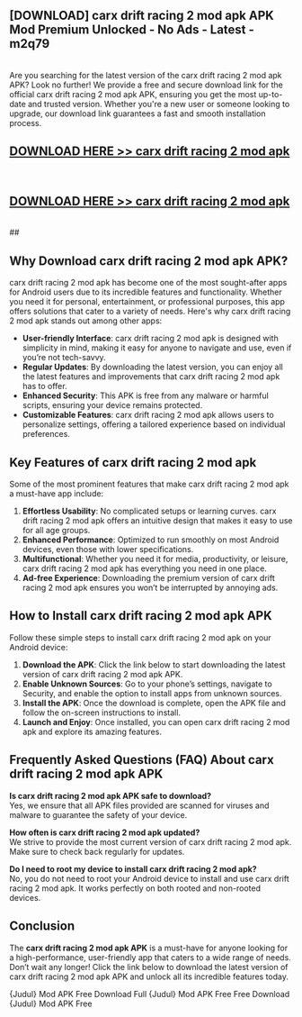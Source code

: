 ## [DOWNLOAD] carx drift racing 2 mod apk APK Mod  Premium Unlocked - No Ads - Latest - m2q79 <br>
<br>
Are you searching for the latest version of the carx drift racing 2 mod apk APK? Look no further! We provide a free and secure download link for the official carx drift racing 2 mod apk APK, ensuring you get the most up-to-date and trusted version. Whether you're a new user or someone looking to upgrade, our download link guarantees a fast and smooth installation process.


## [DOWNLOAD HERE >> carx drift racing 2 mod apk](http://leaked.freeplayer.one?title=carx_drift_racing_2_mod_apk&ref=06)
  <br>

## [DOWNLOAD HERE >> carx drift racing 2 mod apk](http://leaked.freeplayer.one?title=carx_drift_racing_2_mod_apk&ref=06)
  <br>
  ##



## Why Download carx drift racing 2 mod apk APK?

carx drift racing 2 mod apk has become one of the most sought-after apps for Android users due to its incredible features and functionality. Whether you need it for personal, entertainment, or professional purposes, this app offers solutions that cater to a variety of needs. Here's why carx drift racing 2 mod apk stands out among other apps:

- **User-friendly Interface**: carx drift racing 2 mod apk is designed with simplicity in mind, making it easy for anyone to navigate and use, even if you’re not tech-savvy.
- **Regular Updates**: By downloading the latest version, you can enjoy all the latest features and improvements that carx drift racing 2 mod apk has to offer.
- **Enhanced Security**: This APK is free from any malware or harmful scripts, ensuring your device remains protected.
- **Customizable Features**: carx drift racing 2 mod apk allows users to personalize settings, offering a tailored experience based on individual preferences.

## Key Features of carx drift racing 2 mod apk

Some of the most prominent features that make carx drift racing 2 mod apk a must-have app include:

1. **Effortless Usability**: No complicated setups or learning curves. carx drift racing 2 mod apk offers an intuitive design that makes it easy to use for all age groups.
2. **Enhanced Performance**: Optimized to run smoothly on most Android devices, even those with lower specifications.
3. **Multifunctional**: Whether you need it for media, productivity, or leisure, carx drift racing 2 mod apk has everything you need in one place.
4. **Ad-free Experience**: Downloading the premium version of carx drift racing 2 mod apk ensures you won’t be interrupted by annoying ads.

## How to Install carx drift racing 2 mod apk APK

Follow these simple steps to install carx drift racing 2 mod apk on your Android device:

1. **Download the APK**: Click the link below to start downloading the latest version of carx drift racing 2 mod apk APK.
2. **Enable Unknown Sources**: Go to your phone’s settings, navigate to Security, and enable the option to install apps from unknown sources.
3. **Install the APK**: Once the download is complete, open the APK file and follow the on-screen instructions to install.
4. **Launch and Enjoy**: Once installed, you can open carx drift racing 2 mod apk and explore its amazing features.

## Frequently Asked Questions (FAQ) About carx drift racing 2 mod apk APK

**Is carx drift racing 2 mod apk APK safe to download?**  
Yes, we ensure that all APK files provided are scanned for viruses and malware to guarantee the safety of your device.

**How often is carx drift racing 2 mod apk updated?**  
We strive to provide the most current version of carx drift racing 2 mod apk. Make sure to check back regularly for updates.

**Do I need to root my device to install carx drift racing 2 mod apk?**  
No, you do not need to root your Android device to install and use carx drift racing 2 mod apk. It works perfectly on both rooted and non-rooted devices.

## Conclusion

The **carx drift racing 2 mod apk APK** is a must-have for anyone looking for a high-performance, user-friendly app that caters to a wide range of needs. Don’t wait any longer! Click the link below to download the latest version of carx drift racing 2 mod apk APK and unlock all its incredible features today.

{Judul} Mod APK Free
Download Full {Judul} Mod APK Free
Free Download {Judul} Mod APK Free

